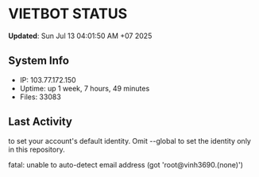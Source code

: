 # VIETBOT STATUS
**Updated**: Sun Jul 13 04:01:50 AM +07 2025

## System Info
- IP: 103.77.172.150
- Uptime: up 1 week, 7 hours, 49 minutes
- Files: 33083

## Last Activity

to set your account's default identity.
Omit --global to set the identity only in this repository.

fatal: unable to auto-detect email address (got 'root@vinh3690.(none)')
